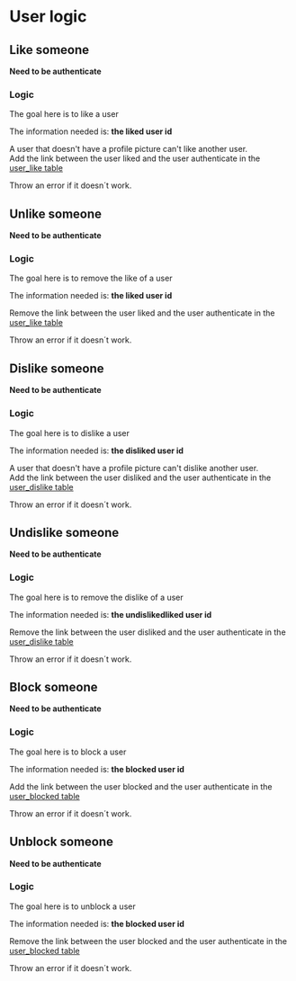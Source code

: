 # User logic

## Like someone
**Need to be authenticate**
### Logic
The goal here is to like a user

The information needed is: **the liked user id**

A user that doesn't have a profile picture can't like another user.  
Add the link between the user liked and the user authenticate in the [user_like table](../database.md#user_like-table)

Throw an error if it doesn´t work.

## Unlike someone
**Need to be authenticate**
### Logic
The goal here is to remove the like of a user

The information needed is: **the liked user id**

Remove the link between the user liked and the user authenticate in the [user_like table](../database.md#user_like-table)

Throw an error if it doesn´t work.

## Dislike someone
**Need to be authenticate**
### Logic
The goal here is to dislike a user

The information needed is: **the disliked user id**

A user that doesn't have a profile picture can't dislike another user.  
Add the link between the user disliked and the user authenticate in the [user_dislike table](../database.md#user_dislike-table)

Throw an error if it doesn´t work.

## Undislike someone
**Need to be authenticate**
### Logic
The goal here is to remove the dislike of a user

The information needed is: **the undislikedliked user id**

Remove the link between the user disliked and the user authenticate in the [user_dislike table](../database.md#user_dislike-table)

Throw an error if it doesn´t work.

## Block someone
**Need to be authenticate**
### Logic
The goal here is to block a user

The information needed is: **the blocked user id**

Add the link between the user blocked and the user authenticate in the [user_blocked table](../database.md#user_blocked-table)

Throw an error if it doesn´t work.

## Unblock someone
**Need to be authenticate**
### Logic
The goal here is to unblock a user

The information needed is: **the blocked user id**

Remove the link between the user blocked and the user authenticate in the [user_blocked table](../database.md#user_blocked-table)

Throw an error if it doesn´t work.